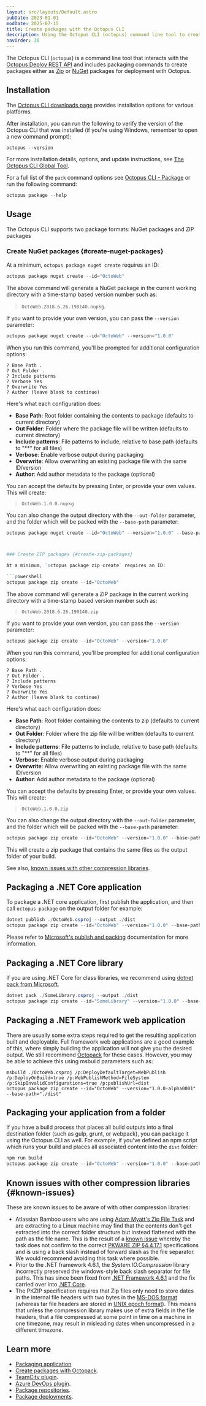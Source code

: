 ```yaml
---
layout: src/layouts/Default.astro
pubDate: 2023-01-01
modDate: 2025-07-15
title: Create packages with the Octopus CLI
description: Using the Octopus CLI (octopus) command line tool to create packages for deployment.
navOrder: 30
---
```

<!-- spell-checker:ignore Myatt's, PKWARE, Packagingyourapplicationfromafolder -->
The Octopus CLI (`octopus`) is a command line tool that interacts with the [Octopus Deploy REST API](/docs/octopus-rest-api/) and includes packaging commands to create packages either as [Zip](#create-zip-packages) or [NuGet](#create-nuget-packages) packages for deployment with Octopus.

## Installation

The [Octopus CLI downloads page](https://github.com/OctopusDeploy/cli/blob/main/README.md#installation) provides installation options for various platforms.

After installation, you can run the following to verify the version of the Octopus CLI that was installed (if you're using Windows, remember to open a new command prompt):

```
octopus --version
```

For more installation details, options, and update instructions, see [The Octopus CLI Global Tool](/docs/octopus-rest-api/cli).

For a full list of the `pack` command options see [Octopus CLI - Package](/docs/octopus-rest-api/cli/octopus-package) or run the following command:

```powershell
octopus package --help
```

## Usage

The Octopus CLI supports two package formats: NuGet packages and ZIP packages

### Create NuGet packages {#create-nuget-packages}

At a minimum, `octopus package nuget create` requires an ID:

```powershell
octopus package nuget create --id="OctoWeb"
```

The above command will generate a NuGet package in the current working directory with a time-stamp based version number such as:

> `OctoWeb.2018.6.26.190140.nupkg`.

If you want to provide your own version, you can pass the `--version` parameter:

```powershell
octopus package nuget create --id="OctoWeb" --version="1.0.0"
```

When you run this command, you'll be prompted for additional configuration options:

```
? Base Path .
? Out Folder .
? Include patterns
? Verbose Yes
? Overwrite Yes
? Author (leave blank to continue)
```

Here's what each configuration does:

- **Base Path**: Root folder containing the contents to package (defaults to current directory)
- **Out Folder**: Folder where the package file will be written (defaults to current directory)
- **Include patterns**: File patterns to include, relative to base path (defaults to "**" for all files)
- **Verbose**: Enable verbose output during packaging
- **Overwrite**: Allow overwriting an existing package file with the same ID/version
- **Author**: Add author metadata to the package (optional)

You can accept the defaults by pressing Enter, or provide your own values. This will create:

> `OctoWeb.1.0.0.nupkg`

You can also change the output directory with the `--out-folder` parameter, and the folder which will be packed with the `--base-path` parameter:

```powershell
octopus package nuget create --id="OctoWeb" --version="1.0.0" --base-path="folder/to/pack" --out-folder="destination/folder/path"



### Create ZIP packages {#create-zip-packages}

At a minimum, `octopus package zip create` requires an ID:

```powershell
octopus package zip create --id="OctoWeb"
```

The above command will generate a ZIP package in the current working directory with a time-stamp based version number such as:

> `OctoWeb.2018.6.26.190140.zip`

If you want to provide your own version, you can pass the `--version` parameter:

```powershell
octopus package zip create --id="OctoWeb" --version="1.0.0"
```

When you run this command, you'll be prompted for additional configuration options:

```
? Base Path .
? Out Folder .
? Include patterns
? Verbose Yes
? Overwrite Yes
? Author (leave blank to continue)
```

Here's what each configuration does:

- **Base Path**: Root folder containing the contents to zip (defaults to current directory)
- **Out Folder**: Folder where the zip file will be written (defaults to current directory)
- **Include patterns**: File patterns to include, relative to base path (defaults to "**" for all files)
- **Verbose**: Enable verbose output during packaging
- **Overwrite**: Allow overwriting an existing package file with the same ID/version
- **Author**: Add author metadata to the package (optional)

You can accept the defaults by pressing Enter, or provide your own values. This will create:

> `OctoWeb.1.0.0.zip`

You can also change the output directory with the `--out-folder` parameter, and the folder which will be packed with the `--base-path` parameter:

```powershell
octopus package zip create --id="OctoWeb" --version="1.0.0" --base-path="folder/to/pack" --out-folder="destination/folder/path"
```

This will create a zip package that contains the same files as the output folder of your build.

See also, [known issues with other compression libraries](#known-issues).

## Packaging a .NET Core application

To package a .NET core application, first publish the application, and then call `octopus package` on the output folder for example:

```powershell
dotnet publish ./OctoWeb.csproj --output ./dist
octopus package zip create --id="OctoWeb" --version="1.0.0" --base-path="./dist"
```

Please refer to [Microsoft's publish and packing](/docs/deployments/dotnet/netcore-webapp/#publishing-and-packing-the-website) documentation for more information.

## Packaging a .NET Core library

If you are using .NET Core for class libraries, we recommend using [dotnet pack from Microsoft](https://docs.microsoft.com/en-us/dotnet/core/tools/dotnet-pack).

```powershell
dotnet pack ./SomeLibrary.csproj --output ./dist
octopus package zip create --id="SomeLibrary" --version="1.0.0" --base-path="./dist"
```

## Packaging a .NET Framework web application

There are usually some extra steps required to get the resulting application built and deployable. Full framework web applications are a good example of this, where simply building the application will not give you the desired output. We still recommend [Octopack](/docs/packaging-applications/create-packages/octopack) for these cases. However, you may be able to achieve this using msbuild parameters such as:

```
msbuild ./OctoWeb.csproj /p:DeployDefaultTarget=WebPublish /p:DeployOnBuild=true /p:WebPublishMethod=FileSystem /p:SkipInvalidConfigurations=true /p:publishUrl=dist
octopus package zip create --id="OctoWeb" --version="1.0.0-alpha0001" --base-path="./dist"
```

## Packaging your application from a folder

If you have a build process that places all build outputs into a final destination folder (such as gulp, grunt, or webpack), you can package it using the Octopus CLI as well. For example, if you've defined an npm script which runs your build and places all associated content into the `dist` folder:

```powershell
npm run build
octopus package zip create --id="OctoWeb" --version="1.0.0" --base-path="./dist"
```

## Known issues with other compression libraries {#known-issues}

These are known issues to be aware of with other compression libraries:

- Atlassian Bamboo users who are using [Adam Myatt's Zip File Task](https://bitbucket.org/adammyatt/bamboo-zip-file-tasks) and are extracting to a Linux machine may find that the contents don't get extracted into the correct folder structure but instead flattened with the path as the file name. This is the result of a [known issue](https://bitbucket.org/adammyatt/bamboo-zip-file-tasks/issues/4/change-request-use-forward-slashes-as-file) whereby the task does not confirm to the correct [PKWARE ZIP §4.4.17.1](https://help.octopus.com/t/octopus-deploy-to-linux-vm/2047 "Link outside Support: https://pkware.cachefly.net/webdocs/casestudies/APPNOTE.TXT") specifications and is using a back slash instead of forward slash as the file separator. We would recommend avoiding this task where possible.
- Prior to the .NET framework 4.6.1, the *System.IO.Compression* library incorrectly preserved the windows-style back slash separator for file paths. This has since been fixed from [.NET Framework 4.6.1](https://msdn.microsoft.com/en-us/library/mt712573) and the fix carried over into [.NET Core](https://github.com/dotnet/corefx/commit/7b9331e89a795c72709aef38898929e74c343dfb).
- The PKZIP specification requires that Zip files only need to store dates in the internal file headers with two bytes in the [MS-DOS format](https://users.cs.jmu.edu/buchhofp/forensics/formats/pkzip.html) (whereas tar file headers are stored in [UNIX epoch format](http://www.gnu.org/software/tar/manual/html_node/Standard.html)). This means that unless the compression library makes use of extra fields in the file headers, that a file compressed at some point in time on a machine in one timezone, may result in misleading dates when uncompressed in a different timezone.

## Learn more

 - [Packaging application](/docs/packaging-applications)
 - [Create packages with Octopack](/docs/packaging-applications/create-packages/octopack).
 - [TeamCity plugin](/docs/packaging-applications/build-servers/teamcity).
 - [Azure DevOps plugin](/docs/packaging-applications/build-servers/tfs-azure-devops/using-octopus-extension).
 - [Package repositories](/docs/packaging-applications).
 - [Package deployments](/docs/deployments/packages).
